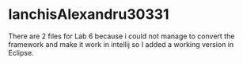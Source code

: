 # IanchisAlexandru30331
There are 2 files for Lab 6 because i could not manage to convert the framework and make it work in intellij so I added a working version in Eclipse.